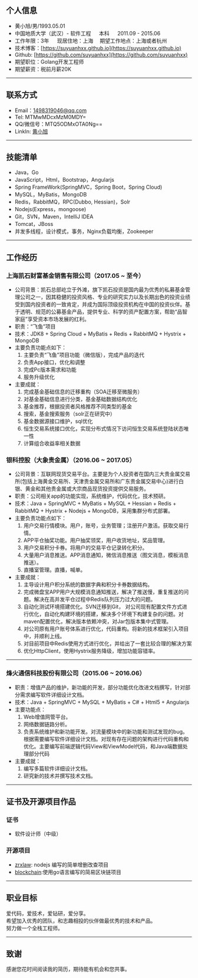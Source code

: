 ## 个人信息
- 黄小旭/男/1993.05.01  
- 中国地质大学（武汉）- 软件工程 &emsp; 本科 &emsp; 2011.09 - 2015.06
- 工作年限：3年 &emsp; 现居住地：上海&emsp;  期望工作地点：上海或者杭州
- 技术博客：[https://suyuanhxx.github.io](https://suyuanhxx.github.io)
- Github: [https://github.com/suyuanhxx](https://github.com/suyuanhxx)
- 期望职位：Golang开发工程师 
- 期望薪资：税前月薪20K

---

## 联系方式
- Email：1498319046@qq.com
- Tel: MTMwMDcxMzM0MDY=
- QQ/微信号：MTQ5ODMxOTA0Ng==
- LinkIn: [黄小旭](https://linkedin.com/in/小旭-黄-7b0b19b4)

---

## 技能清单
- Java，Go
- JavaScript，Html，Bootstrap，Angularjs
- Spring FrameWork(SpringMVC，Spring Boot，Spring Cloud)
- MySQL，MyBatis，MongoDB
- Redis，RabbitMQ，RPC(Dubbo, Hessian)，Solr
- Nodejs(Express，mongoose)
- Git，SVN，Maven，IntelliJ IDEA
- Tomcat，JBoss
- 并发多线程，设计模式，事务，Nginx负载均衡，Zookeeper

---

## 工作经历
### 上海凯石财富基金销售有限公司（2017.05 ~ 至今）
- 公司背景：凯石总部屹立于外滩，旗下凯石投资是国内最为优秀的私募基金管理公司之一，因其稳健的投资风格、专业的研究实力以及长期出色的投资业绩受到国内投资者的一致肯定，并成为国际顶级投资机构在中国的投资伙伴。基于透明、规范的公募基金产品，提供专业、科学的资产配置方案，帮助“品智家庭”享受资本市场发展的红利。
- 职责：“飞鱼”项目
- 技术：JDK8 + Spring Cloud + MyBatis + Redis + RabbitMQ + Hystrix + MongoDB
- 主要负责功能点如下：
    1. 主要负责“飞鱼”项目功能（微信版），完成产品的迭代
    2. 负责App接口，优化和调整
    3. 完成Pc版本需求和功能
    4. 服务升级优化
- 主要成就：
    1. 完成基金基础信息的迁移重构（SOA迁移至微服务）
    2. 对基金基础信息进行分类，基金基础数据结构优化
    3. 基金推荐，根据投资者风格推荐不同类型的基金
    4. 搜索，基金搜索服务（solr正在研究中）
    5. 基金数据源接口维护，sql优化
    6. 恒生交易系统接口优化，实现分布式情况下访问恒生交易系统登陆状态唯一性
    7. 计算组合收益率相关数据


### 银科控股（大象贵金属）（2016.06 ~ 2017.05）
- 公司背景：互联网现货交易平台。主要是为个人投资者在国内三大贵金属交易所(包括上海黄金交易所、天津贵金属交易所和广东贵金属交易中心)进行白银、黄金和其他贵金属或大宗商品现货投资提供交易服务。
- 职责：公司相关app的功能实现，系统维护，代码优化，技术预研。
- 技术：Java + SpringMVC + MyBatis + MySQL + Hessian + Redis + RabbitMQ + Hystrix + Nodejs + MongoDB，采用集群分布式部署。
- 主要负责功能点如下：
    1. 用户交易行情模块。用户，账号，业务管理；注册开户激活。获取交易行情。
    2. APP平仓抽奖功能。用户抽奖领奖，用户收货地址，奖品管理。
    3. 用户交易积分卡券。将用户的交易平仓记录转化积分。
    4. 大量用户消息推送。APP消息通知，微信消息推送（图文消息，模板消息推送）。
    5. 直播室管理。直播，喊单。
- 主要成就：
    1. 主导设计用户积分系统的数据字典和积分卡券数据结构。
    2. 完成微盘宝APP用户大规模消息通知推送，解决了推送慢，重复推送的问题。解决在高并发平仓过程中Redis队列压力过大的问题。
    3. 自动化测试环境搭建优化。SVN迁移到Git， 对公司现有配置文件方式进行优化，自动化构建环境的搭建，解决多个环境下构建复杂的问题。对maven配置优化，解决版本依赖冲突，对Jar包版本集中式管理。
    4. 对公司原有用户账号体系进行优化，代码重构。将新的技术框架引入项目中，并顺利上线。
    5. 对目前项目中Redis使用方式进行优化，并给出了一套比较合理的解决方案
    6. 优化HttpClient，使用Hystrix服务降级，增加功能容错率。

---

### 烽火通信科技股份有限公司（2015.06 ~ 2016.06）
- 职责：增值产品的维护，新功能的开发，部分功能优化改进文档撰写，针对部分需求编写软件详细设计文档。
- 技术：Java + SpringMVC + MySQL + MyBatis + C# + Html5 + Angularjs
- 主要功能点：
    1. Web增值网管平台。
    2. 网络数据链路分析。
    3. 负责系统维护和新功能开发。对流量模块中的新功能和测试发现的bug。根据需要编写软件详细设计文档。对现有存在问题的架构进行代码重构和优化。主要编写前端逻辑代码View和ViewModel代码，和Java端数据处理部分代码
- 主要成就：
    1. 编写多篇软件详细设计文档。
    2. 研究新的技术并撰写技术文档。

---

## 证书及开源项目作品
### 证书
- 软件设计师（中级）


### 开源项目
- [zrxlaw](https://github.com/suyuanhxx/zrxlaw): nodejs 编写的简单增删改查项目
- [blockchain](https://github.com/suyuanhxx/blockchain.git):使用go语言编写的简易区块链项目

---

## 职业目标  
爱代码，爱技术，爱钻研，爱分享。  
希望加入优秀的团队，和志趣相投的伙伴做最优秀的技术和产品。  
努力做一个全栈工程师。

---

## 致谢
感谢您花时间阅读我的简历，期待能有机会和您共事。

